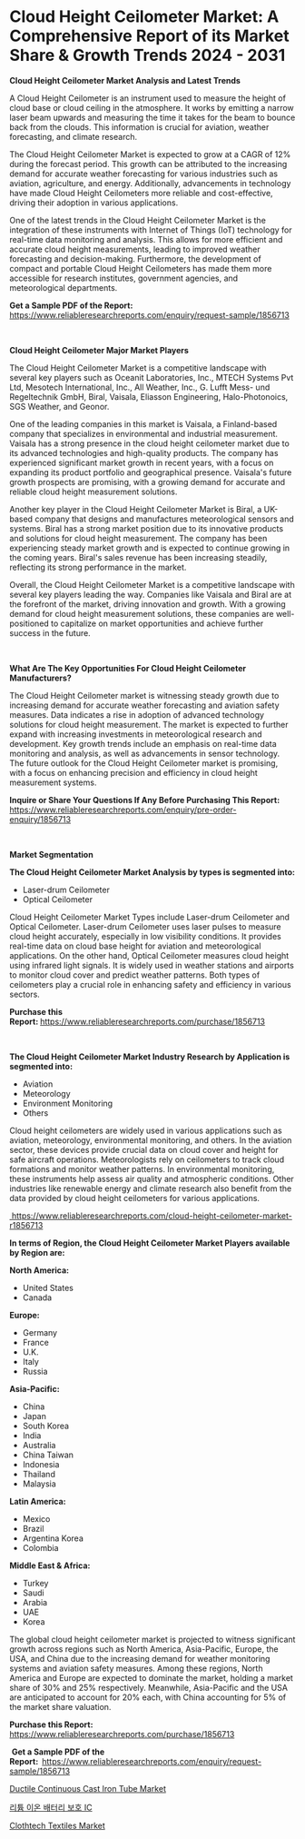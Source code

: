 <p><h1>Cloud Height Ceilometer Market: A Comprehensive Report of its Market Share & Growth Trends 2024 - 2031</h1></p><p><strong>Cloud Height Ceilometer Market Analysis and Latest Trends</strong></p>
<p><p>A Cloud Height Ceilometer is an instrument used to measure the height of cloud base or cloud ceiling in the atmosphere. It works by emitting a narrow laser beam upwards and measuring the time it takes for the beam to bounce back from the clouds. This information is crucial for aviation, weather forecasting, and climate research.</p><p>The Cloud Height Ceilometer Market is expected to grow at a CAGR of 12% during the forecast period. This growth can be attributed to the increasing demand for accurate weather forecasting for various industries such as aviation, agriculture, and energy. Additionally, advancements in technology have made Cloud Height Ceilometers more reliable and cost-effective, driving their adoption in various applications.</p><p>One of the latest trends in the Cloud Height Ceilometer Market is the integration of these instruments with Internet of Things (IoT) technology for real-time data monitoring and analysis. This allows for more efficient and accurate cloud height measurements, leading to improved weather forecasting and decision-making. Furthermore, the development of compact and portable Cloud Height Ceilometers has made them more accessible for research institutes, government agencies, and meteorological departments.</p></p>
<p><strong>Get a Sample PDF of the Report:&nbsp;</strong> <a href="https://www.reliableresearchreports.com/enquiry/request-sample/1856713">https://www.reliableresearchreports.com/enquiry/request-sample/1856713</a></p>
<p>&nbsp;</p>
<p><strong>Cloud Height Ceilometer Major Market Players</strong></p>
<p><p>The Cloud Height Ceilometer Market is a competitive landscape with several key players such as Oceanit Laboratories, Inc., MTECH Systems Pvt Ltd, Mesotech International, Inc., All Weather, Inc., G. Lufft Mess- und Regeltechnik GmbH, Biral, Vaisala, Eliasson Engineering, Halo-Photonoics, SGS Weather, and Geonor. </p><p>One of the leading companies in this market is Vaisala, a Finland-based company that specializes in environmental and industrial measurement. Vaisala has a strong presence in the cloud height ceilometer market due to its advanced technologies and high-quality products. The company has experienced significant market growth in recent years, with a focus on expanding its product portfolio and geographical presence. Vaisala's future growth prospects are promising, with a growing demand for accurate and reliable cloud height measurement solutions.</p><p>Another key player in the Cloud Height Ceilometer Market is Biral, a UK-based company that designs and manufactures meteorological sensors and systems. Biral has a strong market position due to its innovative products and solutions for cloud height measurement. The company has been experiencing steady market growth and is expected to continue growing in the coming years. Biral's sales revenue has been increasing steadily, reflecting its strong performance in the market.</p><p>Overall, the Cloud Height Ceilometer Market is a competitive landscape with several key players leading the way. Companies like Vaisala and Biral are at the forefront of the market, driving innovation and growth. With a growing demand for cloud height measurement solutions, these companies are well-positioned to capitalize on market opportunities and achieve further success in the future.</p></p>
<p>&nbsp;</p>
<p><strong>What Are The Key Opportunities For Cloud Height Ceilometer Manufacturers?</strong></p>
<p><p>The Cloud Height Ceilometer market is witnessing steady growth due to increasing demand for accurate weather forecasting and aviation safety measures. Data indicates a rise in adoption of advanced technology solutions for cloud height measurement. The market is expected to further expand with increasing investments in meteorological research and development. Key growth trends include an emphasis on real-time data monitoring and analysis, as well as advancements in sensor technology. The future outlook for the Cloud Height Ceilometer market is promising, with a focus on enhancing precision and efficiency in cloud height measurement systems.</p></p>
<p><strong>Inquire or Share Your Questions If Any Before Purchasing This Report:</strong> <a href="https://www.reliableresearchreports.com/enquiry/pre-order-enquiry/1856713">https://www.reliableresearchreports.com/enquiry/pre-order-enquiry/1856713</a></p>
<p>&nbsp;</p>
<p><strong>Market Segmentation</strong></p>
<p><strong>The Cloud Height Ceilometer Market Analysis by types is segmented into:</strong></p>
<p><ul><li>Laser-drum Ceilometer</li><li>Optical Ceilometer</li></ul></p>
<p><p>Cloud Height Ceilometer Market Types include Laser-drum Ceilometer and Optical Ceilometer. Laser-drum Ceilometer uses laser pulses to measure cloud height accurately, especially in low visibility conditions. It provides real-time data on cloud base height for aviation and meteorological applications. On the other hand, Optical Ceilometer measures cloud height using infrared light signals. It is widely used in weather stations and airports to monitor cloud cover and predict weather patterns. Both types of ceilometers play a crucial role in enhancing safety and efficiency in various sectors.</p></p>
<p><strong>Purchase this Report:&nbsp;</strong><a href="https://www.reliableresearchreports.com/purchase/1856713">https://www.reliableresearchreports.com/purchase/1856713</a></p>
<p>&nbsp;</p>
<p><strong>The Cloud Height Ceilometer Market Industry Research by Application is segmented into:</strong></p>
<p><ul><li>Aviation</li><li>Meteorology</li><li>Environment Monitoring</li><li>Others</li></ul></p>
<p><p>Cloud height ceilometers are widely used in various applications such as aviation, meteorology, environmental monitoring, and others. In the aviation sector, these devices provide crucial data on cloud cover and height for safe aircraft operations. Meteorologists rely on ceilometers to track cloud formations and monitor weather patterns. In environmental monitoring, these instruments help assess air quality and atmospheric conditions. Other industries like renewable energy and climate research also benefit from the data provided by cloud height ceilometers for various applications.</p></p>
<p><a href="https://www.reliableresearchreports.com/cloud-height-ceilometer-market-r1856713">&nbsp;https://www.reliableresearchreports.com/cloud-height-ceilometer-market-r1856713</a></p>
<p><strong>In terms of Region, the Cloud Height Ceilometer Market Players available by Region are:</strong></p>
<p>
    <p> <strong> North America: </strong>
        <ul>
            <li>United States</li>
            <li>Canada</li>
        </ul>
        </p> 
    <p> <strong> Europe: </strong>
        <ul>
            <li>Germany</li>
            <li>France</li>
            <li>U.K.</li>
            <li>Italy</li>
            <li>Russia</li>
        </ul>
        </p> 
    <p> <strong> Asia-Pacific: </strong>
        <ul>
            <li>China</li>
            <li>Japan</li>
            <li>South Korea</li>
            <li>India</li>
            <li>Australia</li>
            <li>China Taiwan</li>
            <li>Indonesia</li>
            <li>Thailand</li>
            <li>Malaysia</li>
        </ul>
        </p> 
    <p> <strong> Latin America: </strong>
        <ul>
            <li>Mexico</li>
            <li>Brazil</li>
            <li>Argentina Korea</li>
            <li>Colombia</li>
        </ul>
        </p> 
    <p> <strong> Middle East & Africa: </strong>
        <ul>
            <li>Turkey</li>
            <li>Saudi</li>
            <li>Arabia</li>
            <li>UAE</li>
            <li>Korea</li>
        </ul>
    </p>
    </p>
<p><p>The global cloud height ceilometer market is projected to witness significant growth across regions such as North America, Asia-Pacific, Europe, the USA, and China due to the increasing demand for weather monitoring systems and aviation safety measures. Among these regions, North America and Europe are expected to dominate the market, holding a market share of 30% and 25% respectively. Meanwhile, Asia-Pacific and the USA are anticipated to account for 20% each, with China accounting for 5% of the market share valuation.</p></p>
<p><strong>Purchase this Report: </strong><a href="https://www.reliableresearchreports.com/purchase/1856713">https://www.reliableresearchreports.com/purchase/1856713</a></p>
<p>&nbsp;<strong>Get a Sample PDF of the Report:&nbsp;&nbsp;</strong><a href="https://www.reliableresearchreports.com/enquiry/request-sample/1856713">https://www.reliableresearchreports.com/enquiry/request-sample/1856713</a></p>
<p><strong></strong></p>
<p><p><a href="https://view.publitas.com/reportprime-1/deep-dive-into-the-ductile-continuous-cast-iron-tube-market-itstrends-market-segmentation-and-competitive-analysis/">Ductile Continuous Cast Iron Tube Market</a></p><p><a href="https://github.com/Elenrrera7685/Market-Research-Report-List-2/blob/main/3891468122402.md">리튬 이온 배터리 보호 IC</a></p><p><a href="https://github.com/AdrianaPaucek2023/Market-Research-Report-List-1/blob/main/clothtech-textiles-market.md">Clothtech Textiles Market</a></p></p>